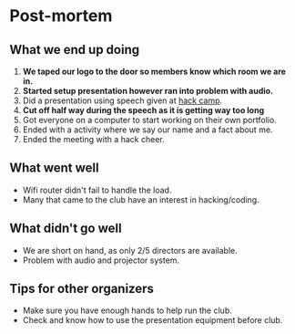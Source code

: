 # Post-mortem

## What we end up doing

1. **We taped our logo to the door so members know which room we are in.**
2. **Started setup presentation however ran into problem with audio.**
3. Did a presentation using speech given at
   [hack camp](https://github.com/hackedu/hack-camp/tree/master/cohort_4/playbook/workshops/portfolio).
4. **Cut off half way during the speech as it is getting way too long**
5. Got everyone on a computer to start working on their own portfolio.
6. Ended with a activity where we say our name and a fact about me.
7. Ended the meeting with a hack cheer.

## What went well

- Wifi router didn't fail to handle the load.
- Many that came to the club have an interest in hacking/coding.

## What didn't go well

- We are short on hand, as only 2/5 directors are available.
- Problem with audio and projector system.

## Tips for other organizers

- Make sure you have enough hands to help run the club.
- Check and know how to use the presentation equipment before club.
